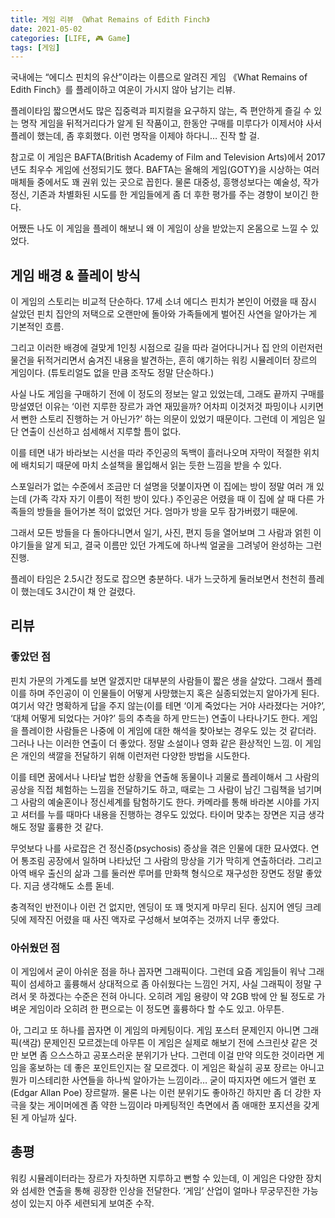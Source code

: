 ```yaml
---
title: 게임 리뷰 《What Remains of Edith Finch》
date: 2021-05-02
categories: [LIFE, 🎮 Game]
tags: [게임]
---
```


국내에는 “에디스 핀치의 유산”이라는 이름으로 알려진 게임 《What Remains of Edith Finch》를 플레이하고 여운이 가시지 않아 남기는 리뷰.

플레이타임 짧으면서도 많은 집중력과 피지컬을 요구하지 않는, 즉 편안하게 즐길 수 있는 명작 게임을 뒤적거리다가 알게 된 작품이고, 한동안 구매를 미루다가 이제서야 사서 플레이 했는데, 좀 후회했다. 이런 명작을 이제야 하다니… 진작 할 걸.

참고로 이 게임은 BAFTA(British Academy of Film and Television Arts)에서 2017년도 최우수 게임에 선정되기도 했다. BAFTA는 올해의 게임(GOTY)을 시상하는 여러 매체들 중에서도 꽤 권위 있는 곳으로 꼽힌다. 물론 대중성, 흥행성보다는 예술성, 작가 정신, 기존과 차별화된 시도를 한 게임들에게 좀 더 후한 평가를 주는 경향이 보이긴 한다.

어쨌든 나도 이 게임을 플레이 해보니 왜 이 게임이 상을 받았는지 온몸으로 느낄 수 있었다.

## 게임 배경 & 플레이 방식

이 게임의 스토리는 비교적 단순하다. 17세 소녀 에디스 핀치가 본인이 어렸을 때 잠시 살았던 핀치 집안의 저택으로 오랜만에 돌아와 가족들에게 벌어진 사연을 알아가는 게 기본적인 흐름.

그리고 이러한 배경에 걸맞게 1인칭 시점으로 길을 따라 걸어다니거나 집 안의 이런저런 물건을 뒤적거리면서 숨겨진 내용을 발견하는, 흔히 얘기하는 워킹 시뮬레이터 장르의 게임이다. (튜토리얼도 없을 만큼 조작도 정말 단순하다.)

사실 나도 게임을 구매하기 전에 이 정도의 정보는 알고 있었는데, 그래도 끝까지 구매를 망설였던 이유는 ‘이런 지루한 장르가 과연 재밌을까? 어차피 이것저것 파밍이나 시키면서 뻔한 스토리 진행하는 거 아닌가?’ 하는 의문이 있었기 때문이다. 그런데 이 게임은 일단 연출이 신선하고 섬세해서 지루할 틈이 없다.

이를 테면 내가 바라보는 시선을 따라 주인공의 독백이 흘러나오며 자막이 적절한 위치에 배치되기 때문에 마치 소설책을 몰입해서 읽는 듯한 느낌을 받을 수 있다.

스포일러가 없는 수준에서 조금만 더 설명을 덧붙이자면 이 집에는 방이 정말 여러 개 있는데 (가족 각자 자기 이름이 적힌 방이 있다.) 주인공은 어렸을 때 이 집에 살 때 다른 가족들의 방들을 들어가본 적이 없었던 거다. 엄마가 방을 모두 잠가버렸기 때문에.

그래서 모든 방들을 다 돌아다니면서 일기, 사진, 편지 등을 열어보며 그 사람과 얽힌 이야기들을 알게 되고, 결국 이름만 있던 가계도에 하나씩 얼굴을 그려넣어 완성하는 그런 진행.

플레이 타임은 2.5시간 정도로 잡으면 충분하다. 내가 느긋하게 둘러보면서 천천히 플레이 했는데도 3시간이 채 안 걸렸다.

## 리뷰

### 좋았던 점

핀치 가문의 가계도를 보면 알겠지만 대부분의 사람들이 짧은 생을 살았다. 그래서 플레이를 하며 주인공이 이 인물들이 어떻게 사망했는지 혹은 실종되었는지 알아가게 된다. 여기서 약간 명확하게 답을 주지 않는(이를 테면 ‘이게 죽었다는 거야 사라졌다는 거야?’, ‘대체 어떻게 되었다는 거야?’ 등의 추측을 하게 만드는) 연출이 나타나기도 한다. 게임을 플레이한 사람들은 나중에 이 게임에 대한 해석을 찾아보는 경우도 있는 것 같더라. 그러나 나는 이러한 연출이 더 좋았다. 정말 소설이나 영화 같은 환상적인 느낌. 이 게임은 개인의 색깔을 전달하기 위해 이런저런 다양한 방법을 시도한다.

이를 테면 꿈에서나 나타날 법한 상황을 연출해 동물이나 괴물로 플레이해서 그 사람의 공상을 직접 체험하는 느낌을 전달하기도 하고, 때로는 그 사람이 남긴 그림책을 넘기며 그 사람의 예술혼이나 정신세계를 탐험하기도 한다. 카메라를 통해 바라본 시야를 가지고 셔터를 누를 때마다 내용을 진행하는 경우도 있었다. 타이머 맞추는 장면은 지금 생각해도 정말 훌륭한 것 같다.

무엇보다 나를 사로잡은 건 정신증(psychosis) 증상을 겪은 인물에 대한 묘사였다. 연어 통조림 공장에서 일하며 나타났던 그 사람의 망상을 기가 막히게 연출하더라. 그리고 아역 배우 출신의 삶과 그를 둘러싼 루머를 만화책 형식으로 재구성한 장면도 정말 좋았다. 지금 생각해도 소름 돋네.

충격적인 반전이나 이런 건 없지만, 엔딩이 또 꽤 멋지게 마무리 된다. 심지어 엔딩 크레딧에 제작진 어렸을 때 사진 액자로 구성해서 보여주는 것까지 너무 좋았다.

### 아쉬웠던 점

이 게임에서 굳이 아쉬운 점을 하나 꼽자면 그래픽이다. 그런데 요즘 게임들이 워낙 그래픽이 섬세하고 훌륭해서 상대적으로 좀 아쉬웠다는 느낌인 거지, 사실 그래픽이 정말 구려서 못 하겠다는 수준은 전혀 아니다. 오히려 게임 용량이 약 2GB 밖에 안 될 정도로 가벼운 게임이라 오히려 한 편으로는 이 정도면 훌륭하다 할 수도 있고. 아무튼.

아, 그리고 또 하나를 꼽자면 이 게임의 마케팅이다. 게임 포스터 문제인지 아니면 그래픽(색감) 문제인진 모르겠는데 아무튼 이 게임은 실제로 해보기 전에 스크린샷 같은 것만 보면 좀 으스스하고 공포스러운 분위기가 난다. 그런데 이걸 만약 의도한 것이라면 게임을 홍보하는 데 좋은 포인트인지는 잘 모르겠다. 이 게임은 확실히 공포 장르는 아니고 뭔가 미스테리한 사연들을 하나씩 알아가는 느낌이라… 굳이 따지자면 에드거 앨런 포(Edgar Allan Poe) 장르랄까. 물론 나는 이런 분위기도 좋아하긴 하지만 좀 더 강한 자극을 찾는 게이머에겐 좀 약한 느낌이라 마케팅적인 측면에서 좀 애매한 포지션을 갖게 된 게 아닐까 싶다.

## 총평

워킹 시뮬레이터라는 장르가 자칫하면 지루하고 뻔할 수 있는데, 이 게임은 다양한 장치와 섬세한 연출을 통해 굉장한 인상을 전달한다. ‘게임’ 산업이 얼마나 무궁무진한 가능성이 있는지 아주 세련되게 보여준 수작.